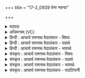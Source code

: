 +++
title = "17-2_0939 येना नवग्वा"

+++
<details><summary>पदपाठः</summary>

ये꣡न꣢꣯। न꣡व꣢꣯ग्वा। न꣡व꣢꣯। ग्वा꣣। दध्य꣢ङ्। अ꣣पोर्णुते꣢। अ꣣प। ऊर्णुते꣢। ये꣡न꣢꣯। वि꣡प्रा꣢꣯सः। वि। प्रा꣣सः। आपिरे꣢। दे꣣वा꣡ना꣢म्। सु꣣म्ने꣢। अ꣣मृ꣡त꣢स्य। अ꣣। मृ꣡त꣢꣯स्य। चा꣡रु꣢꣯णः। ये꣡न꣢꣯। श्र꣡वा꣢꣯ꣳसि। आ꣡श꣢꣯त। ९३९।
</details>

<details><summary>अधिमन्त्रम् (VC)</summary>

- पवमानः सोमः
- उरुराङ्गिरसः
- काकुभः प्रगाथः (विषमा ककुप्, समा सतोबृहती)
- पञ्चमः
</details>

<details><summary>हिन्दी : आचार्य रामनाथ वेदालंकार - विषयः</summary>

अगले मन्त्र में आचार्य का महत्त्व कहा गया है।
</details>

<details><summary>हिन्दी : आचार्य रामनाथ वेदालंकार - पदार्थः</summary>

पदार्थान्वयभाषाः -  (येन)जिस पवमान सोम से अर्थात् पवित्रकर्ता,विद्यारस के भण्डार आचार्य से(नवग्वा)नवीन शिक्षा प्राप्त नवस्नातक(दध्यङ्)धारक गुणों को प्राप्त होकर(अपोर्णुते)अविद्या के आवरण को दूर करता है, (येन)जिस आचार्य से उपदेश किये हुए(विप्रासः)मेधावी ब्राह्मण(आपिरे)सच्चरित्र की शिक्षा को प्राप्त करते हैं, (येन)जिस आचार्य से विद्या पाये हुए शिष्य(श्रवांसि)यशों को(आशत)प्राप्त करते हैं,वह आचार्य स्वयम्(देवानाम्)दिव्य गुणों के और(चारुणः)रमणीय(अमृतस्य)मोक्ष के(सुम्ने)सुख में निवास करता है ॥२॥
</details>

<details><summary>हिन्दी : आचार्य रामनाथ वेदालंकार - भावार्थः</summary>

भावार्थभाषाः -  सुयोग्य आचार्य से शिक्षा दिये हुए छात्र विद्वान्,सच्चरित्र,दिव्यगुणोंवाले और जीवन्मुक्त होकर सब जगह विद्या,सच्चरित्रता आदि गुणों को फैलाते हुए यशस्वी होते हैं ॥२॥
</details>

<details><summary>संस्कृत : आचार्य रामनाथ वेदालंकार - विषयः</summary>

अथाचार्यस्य महत्त्वमाह।
</details>

<details><summary>संस्कृत : आचार्य रामनाथ वेदालंकार - पदार्थः</summary>

पदार्थान्वयभाषाः -  (येन)येन(पवमानेन)सोमेन पवित्रकर्ता विद्यारसागारेण आचार्येण, (नवग्वा)नवीनशिक्षाप्राप्तः२नवस्नातकः।[नवग्वाः नवगतयो वा नवीनगतयो वा निरु० ११।१९।] (दध्यङ्)धारकान् गुणान् प्राप्तः३सन्(अपोर्णुते)अविद्याया आवरणमपनयति, (येन)येन आचार्येण उपदिष्टाः(विप्रासः)मेधाविनो ब्राह्मणाः(आपिरे)सच्चारित्र्यशिक्षां प्राप्नुवन्ति, (येन)येन आचार्येण लब्धविद्याः शिष्याः(श्रवांसि)यशांसि(आशत)लभन्ते,स आचार्यः स्वयम्(देवानाम्)दिव्यगुणानाम्, (चारुणः)रमणीयस्य(अमृतस्य)मोक्षस्य च(सुम्ने)सुखे निवसति ॥२॥
</details>

<details><summary>संस्कृत : आचार्य रामनाथ वेदालंकार - भावार्थः</summary>

भावार्थभाषाः -  सुयोग्येनाचार्येण शिक्षिताश्छात्रा विद्वांसः सच्चरित्रा दिव्यगुणवन्तो जीवन्मुक्ताश्च भूत्वा सर्वत्र विद्यासच्चारित्र्यादीन् गुणान् प्रसारयन्तः कीर्तिमन्तो जायन्ते ॥२॥
</details>

<details><summary>संस्कृत : आचार्य रामनाथ वेदालंकार - पादटिप्पनी</summary>

टिप्पणी:   १. ऋ० ९।१०८।४, ‘नव॑ग्वो’, ‘श्रवां॑स्यान॒शुः’ इति पाठः। २. नवग्वाः नवीनशिक्षाविद्याप्राप्ताः इति ऋ० १।३३।६ भाष्ये द०। ३. दध्यङ् दधाते यैस्ते दधयः सद्गुणास्तानञ्चति प्रापयति वा सः इति ऋ० १।८०।१६ भाष्ये द०।
</details>